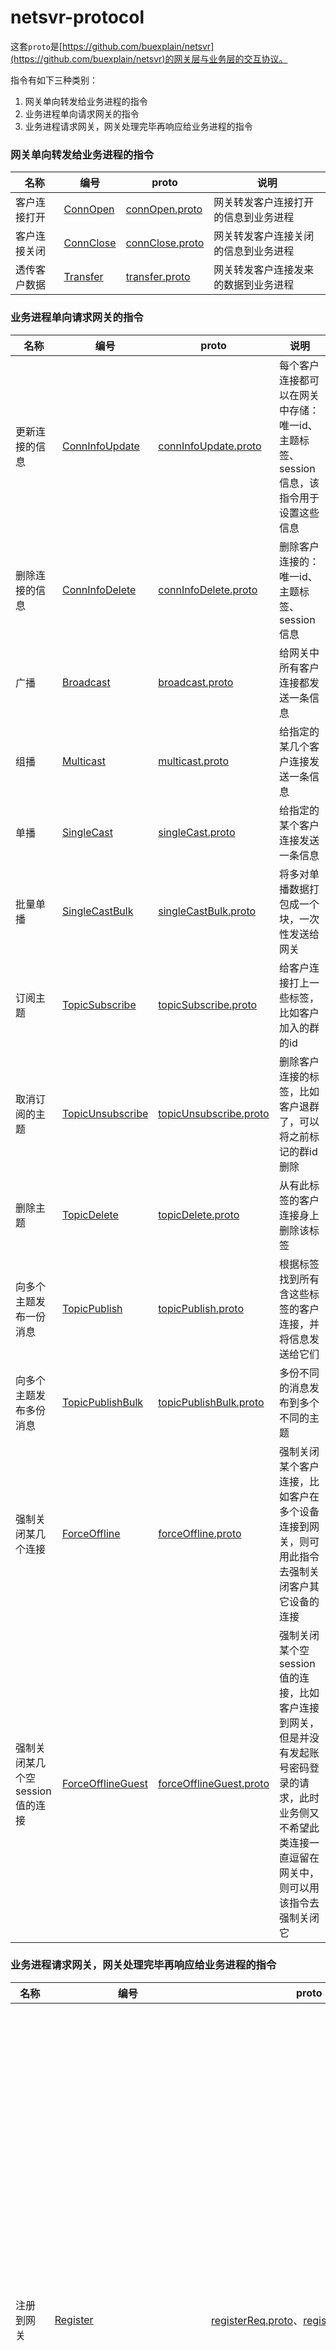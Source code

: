 # netsvr-protocol

这套`proto`是[https://github.com/buexplain/netsvr](https://github.com/buexplain/netsvr)的网关层与业务层的交互协议。

指令有如下三种类别：

1. 网关单向转发给业务进程的指令
2. 业务进程单向请求网关的指令
3. 业务进程请求网关，网关处理完毕再响应给业务进程的指令

### 网关单向转发给业务进程的指令

| 名称     | 编号                                                                                   | proto                                                                                     | 说明                 |
|--------|--------------------------------------------------------------------------------------|-------------------------------------------------------------------------------------------|--------------------|
| 客户连接打开 | [ConnOpen](https://github.com/buexplain/netsvr-protocol/blob/main/router.proto#L30)  | [connOpen.proto](https://github.com/buexplain/netsvr-protocol/blob/main/connOpen.proto)   | 网关转发客户连接打开的信息到业务进程 |
| 客户连接关闭 | [ConnClose](https://github.com/buexplain/netsvr-protocol/blob/main/router.proto#L31) | [connClose.proto](https://github.com/buexplain/netsvr-protocol/blob/main/connClose.proto) | 网关转发客户连接关闭的信息到业务进程 |
| 透传客户数据 | [Transfer](https://github.com/buexplain/netsvr-protocol/blob/main/router.proto#L32)  | [transfer.proto](https://github.com/buexplain/netsvr-protocol/blob/main/transfer.proto)   | 网关转发客户连接发来的数据到业务进程 |

### 业务进程单向请求网关的指令

| 名称                  | 编号                                                                                           | proto                                                                                                     | 说明                                                                                |
|---------------------|----------------------------------------------------------------------------------------------|-----------------------------------------------------------------------------------------------------------|-----------------------------------------------------------------------------------|
| 更新连接的信息             | [ConnInfoUpdate](https://github.com/buexplain/netsvr-protocol/blob/main/router.proto#L36)    | [connInfoUpdate.proto](https://github.com/buexplain/netsvr-protocol/blob/main/connInfoUpdate.proto)       | 每个客户连接都可以在网关中存储：唯一id、主题标签、session信息，该指令用于设置这些信息                                   |
| 删除连接的信息             | [ConnInfoDelete](https://github.com/buexplain/netsvr-protocol/blob/main/router.proto#L37)    | [connInfoDelete.proto](https://github.com/buexplain/netsvr-protocol/blob/main/connInfoDelete.proto)       | 删除客户连接的：唯一id、主题标签、session信息                                                       |
| 广播                  | [Broadcast](https://github.com/buexplain/netsvr-protocol/blob/main/router.proto#L38)         | [broadcast.proto](https://github.com/buexplain/netsvr-protocol/blob/main/broadcast.proto)                 | 给网关中所有客户连接都发送一条信息                                                                 |
| 组播                  | [Multicast](https://github.com/buexplain/netsvr-protocol/blob/main/router.proto#L39)         | [multicast.proto](https://github.com/buexplain/netsvr-protocol/blob/main/multicast.proto)                 | 给指定的某几个客户连接发送一条信息                                                                 |
| 单播                  | [SingleCast](https://github.com/buexplain/netsvr-protocol/blob/main/router.proto#L40)        | [singleCast.proto](https://github.com/buexplain/netsvr-protocol/blob/main/singleCast.proto)               | 给指定的某个客户连接发送一条信息                                                                  |
| 批量单播                | [SingleCastBulk](https://github.com/buexplain/netsvr-protocol/blob/main/router.proto#L41)    | [singleCastBulk.proto](https://github.com/buexplain/netsvr-protocol/blob/main/singleCastBulk.proto)       | 将多对单播数据打包成一个块，一次性发送给网关                                                            |
| 订阅主题                | [TopicSubscribe](https://github.com/buexplain/netsvr-protocol/blob/main/router.proto#L42)    | [topicSubscribe.proto](https://github.com/buexplain/netsvr-protocol/blob/main/topicSubscribe.proto)       | 给客户连接打上一些标签，比如客户加入的群的id                                                           |
| 取消订阅的主题             | [TopicUnsubscribe](https://github.com/buexplain/netsvr-protocol/blob/main/router.proto#L43)  | [topicUnsubscribe.proto](https://github.com/buexplain/netsvr-protocol/blob/main/topicUnsubscribe.proto)   | 删除客户连接的标签，比如客户退群了，可以将之前标记的群id删除                                                   |
| 删除主题                | [TopicDelete](https://github.com/buexplain/netsvr-protocol/blob/main/router.proto#L44)       | [topicDelete.proto](https://github.com/buexplain/netsvr-protocol/blob/main/topicDelete.proto)             | 从有此标签的客户连接身上删除该标签                                                                 |
| 向多个主题发布一份消息         | [TopicPublish](https://github.com/buexplain/netsvr-protocol/blob/main/router.proto#L45)      | [topicPublish.proto](https://github.com/buexplain/netsvr-protocol/blob/main/topicPublish.proto)           | 根据标签找到所有含这些标签的客户连接，并将信息发送给它们                                                      |
| 向多个主题发布多份消息         | [TopicPublishBulk](https://github.com/buexplain/netsvr-protocol/blob/main/router.proto#L46)  | [topicPublishBulk.proto](https://github.com/buexplain/netsvr-protocol/blob/main/topicPublishBulk.proto)   | 多份不同的消息发布到多个不同的主题                                                                 |
| 强制关闭某几个连接           | [ForceOffline](https://github.com/buexplain/netsvr-protocol/blob/main/router.proto#L47)      | [forceOffline.proto](https://github.com/buexplain/netsvr-protocol/blob/main/forceOffline.proto)           | 强制关闭某个客户连接，比如客户在多个设备连接到网关，则可用此指令去强制关闭客户其它设备的连接                                    |
| 强制关闭某几个空session值的连接 | [ForceOfflineGuest](https://github.com/buexplain/netsvr-protocol/blob/main/router.proto#L48) | [forceOfflineGuest.proto](https://github.com/buexplain/netsvr-protocol/blob/main/forceOfflineGuest.proto) | 强制关闭某个空session值的连接，比如客户连接到网关，但是并没有发起账号密码登录的请求，此时业务侧又不希望此类连接一直逗留在网关中，则可以用该指令去强制关闭它 |

### 业务进程请求网关，网关处理完毕再响应给业务进程的指令

| 名称                        | 编号                                                                                                   | proto                                                                                                                                                                                                                         | 说明                                                                                 |
|---------------------------|------------------------------------------------------------------------------------------------------|-------------------------------------------------------------------------------------------------------------------------------------------------------------------------------------------------------------------------------|------------------------------------------------------------------------------------|
| 注册到网关                     | [Register](https://github.com/buexplain/netsvr-protocol/blob/main/router.proto#L52)                  | [registerReq.proto](https://github.com/buexplain/netsvr-protocol/blob/main/registerReq.proto)、[registerResp.proto](https://github.com/buexplain/netsvr-protocol/blob/main/registerResp.proto)                                 | 业务进程向网关发起注册请求，检查注册条件后，会给连接异步写入注册成功的信息、将业务进程注册到管理器，让业务进程接收网关转发的客户数据，如果注册失败，会返回失败的信息 |
| 撤销注册                      | [Unregister](https://github.com/buexplain/netsvr-protocol/blob/main/router.proto#L53)                | -                                                                                                                                                                                                                             | 业务进程向网关发起取消注册请求，取消注册后，业务进程不会收到网关转发的客户数据                                            |
| 检查是否在线                    | [CheckOnline](https://github.com/buexplain/netsvr-protocol/blob/main/router.proto#L54)               | [checkOnlineReq.proto](https://github.com/buexplain/netsvr-protocol/blob/main/checkOnlineReq.proto)、[checkOnlineResp.proto](https://github.com/buexplain/netsvr-protocol/blob/main/checkOnlineResp.proto)                     | 检查某几个uniqId是否在网关中                                                                  |
| 获取全部连接的uniqId             | [UniqIdList](https://github.com/buexplain/netsvr-protocol/blob/main/router.proto#L55)                | [uniqIdListResp.proto](https://github.com/buexplain/netsvr-protocol/blob/main/uniqIdListResp.proto)                                                                                                                           | -                                                                                  |
| 统计网关的在线连接数                | [UniqIdCount](https://github.com/buexplain/netsvr-protocol/blob/main/router.proto#L56)               | [uniqIdCountResp.proto](https://github.com/buexplain/netsvr-protocol/blob/main/uniqIdCountResp.proto)                                                                                                                         | -                                                                                  |
| 统计网关的主题数量                 | [TopicCount](https://github.com/buexplain/netsvr-protocol/blob/main/router.proto#L57)                | [topicCountResp.proto](https://github.com/buexplain/netsvr-protocol/blob/main/topicCountResp.proto)                                                                                                                           | -                                                                                  |
| 获取网关的全部主题                 | [TopicList](https://github.com/buexplain/netsvr-protocol/blob/main/router.proto#L58)                 | [topicListResp.proto](https://github.com/buexplain/netsvr-protocol/blob/main/topicListResp.proto)                                                                                                                             | -                                                                                  |
| 获取网关中某几个主题包含的uniqId       | [TopicUniqIdList](https://github.com/buexplain/netsvr-protocol/blob/main/router.proto#L59)           | [topicUniqIdListReq.proto](https://github.com/buexplain/netsvr-protocol/blob/main/topicUniqIdListReq.proto)、[topicUniqIdListResp.proto](https://github.com/buexplain/netsvr-protocol/blob/main/topicUniqIdListResp.proto)     | -                                                                                  |
| 统计网关中某几个主题包含的连接数          | [TopicUniqIdCount](https://github.com/buexplain/netsvr-protocol/blob/main/router.proto#L60)          | [topicUniqIdCountReq.proto](https://github.com/buexplain/netsvr-protocol/blob/main/topicUniqIdCountReq.proto)、[topicUniqIdCountResp.proto](https://github.com/buexplain/netsvr-protocol/blob/main/topicUniqIdCountResp.proto) | -                                                                                  |
| 获取连接的信息                   | [ConnInfo](https://github.com/buexplain/netsvr-protocol/blob/main/router.proto#L61)                  | [connInfoReq.proto](https://github.com/buexplain/netsvr-protocol/blob/main/connInfoReq.proto)、[connInfoResp.proto](https://github.com/buexplain/netsvr-protocol/blob/main/connInfoResp.proto)                                 | -                                                                                  |
| 获取网关状态的统计信息               | [Metrics](https://github.com/buexplain/netsvr-protocol/blob/main/router.proto#L62)                   | [metricsResp.proto](https://github.com/buexplain/netsvr-protocol/blob/main/metricsResp.proto)                                                                                                                                 | -                                                                                  |
| 设置并返回限流配置                 | [Limit](https://github.com/buexplain/netsvr-protocol/blob/main/router.proto#L63)                     | [limitReq.proto](https://github.com/buexplain/netsvr-protocol/blob/main/limitReq.proto)、[limitResp.proto](https://github.com/buexplain/netsvr-protocol/blob/main/limitResp.proto)                                             | 先更新限流配置，如果传递的值无效，则会忽略它；再返回网关中的最新的限流配置                                              |
| 获取连接打开时，自定义uniqId所需的token | [ConnOpenCustomUniqIdToken](https://github.com/buexplain/netsvr-protocol/blob/main/router.proto#L64) | [connOpenCustomUniqIdTokenResp.proto](https://github.com/buexplain/netsvr-protocol/blob/main/connOpenCustomUniqIdTokenResp.proto)                                                                                             | 获取连接打开时，自定义uniqId所需的token                                                          |
